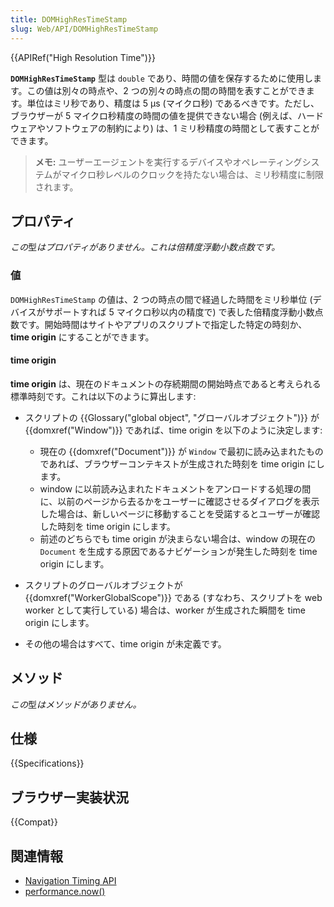 ```yaml
---
title: DOMHighResTimeStamp
slug: Web/API/DOMHighResTimeStamp
---
```


{{APIRef("High Resolution Time")}}

**`DOMHighResTimeStamp`** 型は `double` であり、時間の値を保存するために使用します。この値は別々の時点や、2 つの別々の時点の間の時間を表すことができます。単位はミリ秒であり、精度は 5 µs (マイクロ秒) であるべきです。ただし、ブラウザーが 5 マイクロ秒精度の時間の値を提供できない場合 (例えば、ハードウェアやソフトウェアの制約により) は、1 ミリ秒精度の時間として表すことができます。

> **メモ:** ユーザーエージェントを実行するデバイスやオペレーティングシステムがマイクロ秒レベルのクロックを持たない場合は、ミリ秒精度に制限されます。

## プロパティ

*この*型*はプロパティがありません。これは倍精度浮動小数点数です。*

### 値

`DOMHighResTimeStamp` の値は、2 つの時点の間で経過した時間をミリ秒単位 (デバイスがサポートすれば 5 マイクロ秒以内の精度で) で表した倍精度浮動小数点数です。開始時間はサイトやアプリのスクリプトで指定した特定の時刻か、**time origin** にすることができます。

#### time origin

**time origin** は、現在のドキュメントの存続期間の開始時点であると考えられる標準時刻です。これは以下のように算出します:

- スクリプトの {{Glossary("global object", "グローバルオブジェクト")}} が {{domxref("Window")}} であれば、time origin を以下のように決定します:

  - 現在の {{domxref("Document")}} が `Window` で最初に読み込まれたものであれば、ブラウザーコンテキストが生成された時刻を time origin にします。
  - window に以前読み込まれたドキュメントをアンロードする処理の間に、以前のページから去るかをユーザーに確認させるダイアログを表示した場合は、新しいページに移動することを受諾するとユーザーが確認した時刻を time origin にします。
  - 前述のどちらでも time origin が決まらない場合は、window の現在の `Document` を生成する原因であるナビゲーションが発生した時刻を time origin にします。

- スクリプトのグローバルオブジェクトが {{domxref("WorkerGlobalScope")}} である (すなわち、スクリプトを web worker として実行している) 場合は、worker が生成された瞬間を time origin にします。
- その他の場合はすべて、time origin が未定義です。

## メソッド

*この*型*はメソッドがありません。*

## 仕様

{{Specifications}}

## ブラウザー実装状況

{{Compat}}

## 関連情報

- [Navigation Timing API](/ja/docs/Navigation_timing)
- [performance.now()](/ja/docs/Web/API/Performance/now)
